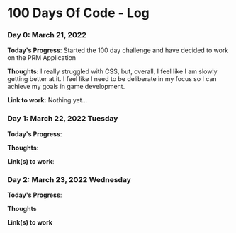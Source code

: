 # 100 Days Of Code - Log

### Day 0: March 21, 2022


**Today's Progress**: Started the 100 day challenge and have decided to work on the PRM Application

**Thoughts:** I really struggled with CSS, but, overall, I feel like I am slowly getting better at it. I feel like I need to be deliberate in my focus so I can achieve my goals in game development.

**Link to work:** Nothing yet...

### Day 1: March 22, 2022 Tuesday

**Today's Progress**:

**Thoughts**:

**Link(s) to work**: 


### Day 2: March 23, 2022 Wednesday

**Today's Progress**: 

**Thoughts** 

**Link(s) to work**
